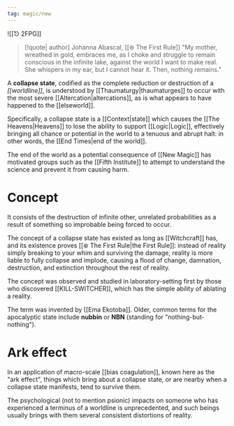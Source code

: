```yaml
---
tag: magic/new
---
```

![[⎋ 2FPG]]
>[!quote| author] Johanna Abascal, [[⊛ The First Rule]]
>"My mother, wreathed in gold, embraces me, as I choke and struggle to remain conscious in the infinite lake, against the world I want to make real. She whispers in my ear, but I cannot hear it. Then, nothing remains."

A **collapse state**, codified as the complete reduction or destruction of a *[[worldline]]*, is understood by [[Thaumaturgy|thaumaturges]] to occur with the most severe [[Altercation|altercations]], as is what appears to have happened to the [[elseworld]].

Specifically, a collapse state is a [[Context|state]] which causes the [[The Heavens|Heavens]] to lose the ability to support [[Logic|Logic]], effectively bringing all chance or potential in the world to a tenuous and abrupt halt: in other words, the [[End Times|end of the world]]. 

The end of the world as a potential consequence of [[New Magic]] has motivated groups such as the [[Fifth Institute]] to attempt to understand the science and prevent it from causing harm.

# Concept
It consists of the destruction of infinite other, unrelated probabilities as a result of something so improbable being forced to occur. 

The concept of a collapse state has existed as long as [[Witchcraft]] has, and its existence proves [[⊛ The First Rule|the First Rule]]: instead of reality simply breaking to your whim and surviving the damage, reality is more liable to fully collapse and implode, causing a flood of change, damnation, destruction, and extinction throughout the rest of reality. 

The concept was observed and studied in laboratory-setting first by those who discovered [[KILL-SWITCHER]], which has the simple ability of ablating a reality.

The term was invented by [[Ema Ekotoba]]. Older, common terms for the apocalyptic state include **nubbin** or **NBN** (standing for "nothing-but-nothing").

# Ark effect
In an application of macro-scale [[bias coagulation]], known here as the "ark effect", things which bring about a collapse state, or are nearby when a collapse state manifests, tend to survive them.

The psychological (not to mention psionic) impacts on someone who has experienced a terminus of a worldline is unprecedented, and such beings usually brings with them several consistent distortions of reality.